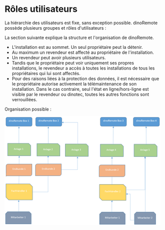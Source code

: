 ﻿# Rôles utilisateurs

La hiérarchie des utilisateurs est fixe, sans exception possible.
dinoRemote possède plusieurs groupes et rôles d'utilisateurs :


La section suivante explique la structure et l'organisation de dinoRemote.

+ L'installation est au sommet. Un seul propriétaire peut la détenir. 
+ Au maximum un revendeur est affecté au propriétaire de l'installation.  
+ Un revendeur peut avoir plusieurs utilisateurs. 
+ Tandis que le propriétaire peut voir uniquement ses propres installations, le revendeur a accès à toutes les installations de tous les propriétaires qui lui sont affectés. 
+ Pour des raisons liées à la protection des données, il est nécessaire que le propriétaire autorise activement la télémaintenance de son installation. Dans le cas contraire, seul l'état en ligne/hors-ligne est visible par le revendeur ou dinotec, toutes les autres fonctions sont verrouillées. 

Organisation possible :

![image alt text](../assets/role.png)

